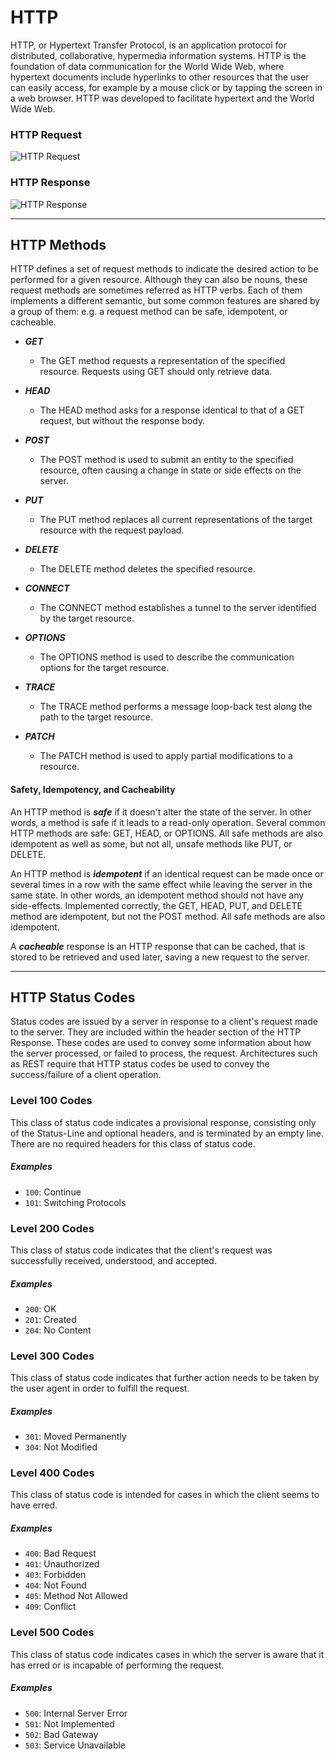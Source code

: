 # HTTP

HTTP, or Hypertext Transfer Protocol, is an application protocol for distributed, collaborative, hypermedia information systems. HTTP is the foundation of data communication for the World Wide Web, where hypertext documents include hyperlinks to other resources that the user can easily access, for example by a mouse click or by tapping the screen in a web browser. HTTP was developed to facilitate hypertext and the World Wide Web.

### HTTP Request

![HTTP Request](https://s3.amazonaws.com/revature-note-assets/http-request.png)

### HTTP Response

![HTTP Response](https://s3.amazonaws.com/revature-note-assets/http-response.png)

---

## HTTP Methods

HTTP defines a set of request methods to indicate the desired action to be performed for a given resource. Although they can also be nouns, these request methods are sometimes referred as HTTP verbs. Each of them implements a different semantic, but some common features are shared by a group of them: e.g. a request method can be safe, idempotent, or cacheable.

  - ***GET***
    - The GET method requests a representation of the specified resource. Requests using GET should only retrieve data.


  - ***HEAD***
    - The HEAD method asks for a response identical to that of a GET request, but without the response body.


  - ***POST***
    - The POST method is used to submit an entity to the specified resource, often causing a change in state or side effects on the server.


  - ***PUT***
    - The PUT method replaces all current representations of the target resource with the request payload.


  - ***DELETE***
    - The DELETE method deletes the specified resource.


  - ***CONNECT***
    - The CONNECT method establishes a tunnel to the server identified by the target resource.


  - ***OPTIONS***
    - The OPTIONS method is used to describe the communication options for the target resource.


  - ***TRACE***
    - The TRACE method performs a message loop-back test along the path to the target resource.

  - ***PATCH***
    - The PATCH method is used to apply partial modifications to a resource.

#### Safety, Idempotency, and Cacheability

An HTTP method is ***safe*** if it doesn't alter the state of the server. In other words, a method is safe if it leads to a read-only operation. Several common HTTP methods are safe: GET, HEAD, or OPTIONS. All safe methods are also idempotent as well as some, but not all, unsafe methods like PUT, or DELETE.

An HTTP method is ***idempotent*** if an identical request can be made once or several times in a row with the same effect while leaving the server in the same state. In other words, an idempotent method should not have any side-effects. Implemented correctly, the GET, HEAD, PUT, and DELETE method are idempotent, but not the POST method. All safe methods are also idempotent.

A ***cacheable*** response is an HTTP response that can be cached, that is stored to be retrieved and used later, saving a new request to the server.

---

## HTTP Status Codes

Status codes are issued by a server in response to a client's request made to the server. They are included within the header section of the HTTP Response. These codes are used to convey some information about how the server processed, or failed to process, the request. Architectures such as REST require that HTTP status codes be used to convey the success/failure of a client operation.

### Level 100 Codes

This class of status code indicates a provisional response, consisting only of the Status-Line and optional headers, and is terminated by an empty line. There are no required headers for this class of status code.

##### Examples

- `100`: Continue
- `101`: Switching Protocols

### Level 200 Codes

This class of status code indicates that the client's request was successfully received, understood, and accepted.

##### Examples

- `200`: OK
- `201`: Created
- `204`: No Content

### Level 300 Codes

This class of status code indicates that further action needs to be taken by the user agent in order to fulfill the request.

##### Examples

- `301`: Moved Permanently
- `304`: Not Modified

### Level 400 Codes

This class of status code is intended for cases in which the client seems to have erred.

##### Examples

- `400`: Bad Request
- `401`: Unauthorized
- `403`: Forbidden
- `404`: Not Found
- `405`: Method Not Allowed
- `409`: Conflict

### Level 500 Codes

This class of status code indicates cases in which the server is aware that it has erred or is incapable of performing the request.

##### Examples

- `500`: Internal Server Error
- `501`: Not Implemented
- `502`: Bad Gateway
- `503`: Service Unavailable
